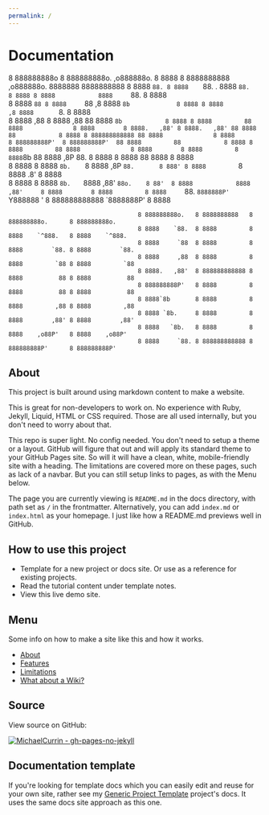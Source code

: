 ```yaml
---
permalink: /
---
```

# **Documentation**

8 888888888o   8 888888888o.      ,o888888o.                8 8888 8 8888888888       ,o888888o. 8888888 8888888888 
8 8888    `88. 8 8888    `88.  . 8888     `88.              8 8888 8 8888            8888     `88.     8 8888       
8 8888     `88 8 8888     `88 ,8 8888       `8b             8 8888 8 8888         ,8 8888       `8.    8 8888       
8 8888     ,88 8 8888     ,88 88 8888        `8b            8 8888 8 8888         88 8888              8 8888       
8 8888.   ,88' 8 8888.   ,88' 88 8888         88            8 8888 8 888888888888 88 8888              8 8888       
8 888888888P'  8 888888888P'  88 8888         88            8 8888 8 8888         88 8888              8 8888       
8 8888         8 8888`8b      88 8888        ,8P 88.        8 8888 8 8888         88 8888              8 8888       
8 8888         8 8888 `8b.    `8 8888       ,8P  `88.       8 888' 8 8888         `8 8888       .8'    8 8888       
8 8888         8 8888   `8b.   ` 8888     ,88'     `88o.    8 88'  8 8888            8888     ,88'     8 8888       
8 8888         8 8888     `88.    `8888888P'         `Y888888 '    8 888888888888     `8888888P'       8 8888       
                                                                                                                    
                                        8 888888888o.   8 8888888888   8 888888888o.      8 888888888o.             
                                        8 8888    `88.  8 8888         8 8888    `^888.   8 8888    `^888.          
                                        8 8888     `88  8 8888         8 8888        `88. 8 8888        `88.        
                                        8 8888     ,88  8 8888         8 8888         `88 8 8888         `88        
                                        8 8888.   ,88'  8 888888888888 8 8888          88 8 8888          88        
                                        8 888888888P'   8 8888         8 8888          88 8 8888          88        
                                        8 8888`8b       8 8888         8 8888         ,88 8 8888         ,88        
                                        8 8888 `8b.     8 8888         8 8888        ,88' 8 8888        ,88'        
                                        8 8888   `8b.   8 8888         8 8888    ,o88P'   8 8888    ,o88P'          
                                        8 8888     `88. 8 888888888888 8 888888888P'      8 888888888P'             


## About

This project is built around using markdown content to make a website. 

This is great for non-developers to work on. No experience with Ruby, Jekyll, Liquid, HTML or CSS required. Those are all used internally, but you don't need to worry about that.

This repo is super light. No config needed. You don't need to setup a theme or a layout. GitHub will figure that out and will apply its standard theme to your GitHub Pages site. So will it will have a clean, white, mobile-friendly site with a heading. The limitations are covered more on these pages, such as lack of a navbar. But you can still setup links to pages, as with the Menu below.

The page you are currently viewing is `README.md` in the docs directory, with path set as `/` in the frontmatter. Alternatively, you can add `index.md` or `index.html` as your homepage. I just like how a README.md previews well in GitHub.


## How to use this project

- Template for a new project or docs site. Or use as a reference for existing projects.
- Read the tutorial content under template notes.
- View this live demo site.


## Menu

Some info on how to make a site like this and how it works.

- [About](about.md)
- [Features](features.md)
- [Limitations](limitations.md)
- [What about a Wiki?](wiki.md)


## Source

View source on GitHub:

[![MichaelCurrin - gh-pages-no-jekyll](https://img.shields.io/static/v1?label=MichaelCurrin&message=gh-pages-no-jekyll&color=blue&logo=github)](https://github.com/MichaelCurrin/gh-pages-no-jekyll)


## Documentation template

If you're looking for template docs which you can easily edit and reuse for your own site, rather see my [Generic Project Template](https://michaelcurrin.github.io/generic-project-template/) project's docs. It uses the same docs site approach as this one.

